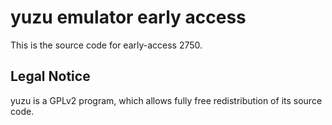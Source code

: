 yuzu emulator early access
=============

This is the source code for early-access 2750.

## Legal Notice

yuzu is a GPLv2 program, which allows fully free redistribution of its source code.